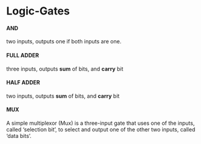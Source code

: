 # Logic-Gates

#### AND
two inputs, outputs one if both inputs are one.


#### FULL ADDER
three inputs, outputs **sum** of bits, and **carry** bit


#### HALF ADDER
two inputs, outputs **sum** of bits, and **carry** bit


#### MUX
A simple multiplexor (Mux) is a three-input gate that uses one of the inputs, called ‘selection
bit’, to select and output one of the other two inputs, called ‘data bits’.
